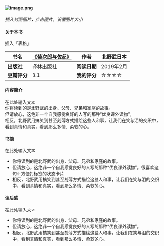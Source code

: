 
#### ![image.png](https://cdn.nlark.com/yuque/0/2019/png/215718/1567507815646-d739438a-8ffd-4107-9d87-130e2104446a.png#align=left&display=inline&height=232&name=image.png&originHeight=1553&originWidth=1080&size=367334&status=done&width=161)
_插入封面图片，点击图片，设置图片大小_

#### 关于本书
插入「表格」

| **书名** | [《菊次郎与佐纪》](https://book.douban.com/subject/25944034/) | **作者** | 北野武日本 |
| --- | --- | --- | --- |
| **出版社** | 译林出版社 | **阅读日期** | 2019年2月 |
| **豆瓣评分** | 8.1 | **我的评分** | ☆☆☆☆ |



#### 内容简介
在此处输入文本<br />你将读到的是北野武的出身、父母、兄弟和家庭的故事。<br />但请放心，这绝非一个自我感觉良好的人写的那种“优良课外读物”。<br />相反，北野武用搞笑到甚至刻薄方式描绘这些人和事，让我们在笑与泪的交织中，看到真情和真实，看到那么多情、柔软的心。


#### 书摘
在此处输入文本

- 你将读到的是北野武的出身、父母、兄弟和家庭的故事。
- 但请放心，这绝非一个自我感觉良好的人写的那种“优良课外读物”。很喜欢这句←方便打标签的状态卡片
- 相反，北野武用搞笑到甚至刻薄方式描绘这些人和事，让我们在笑与泪的交织中，看到真情和真实，看到那么多情、柔软的心。


#### 读后感
在此处输入文本

- 你将读到的是北野武的出身、父母、兄弟和家庭的故事。
- 但请放心，这绝非一个自我感觉良好的人写的那种“优良课外读物”。
- 相反，北野武用搞笑到甚至刻薄方式描绘这些人和事，让我们在笑与泪的交织中，看到真情和真实，看到那么多情、柔软的心。
